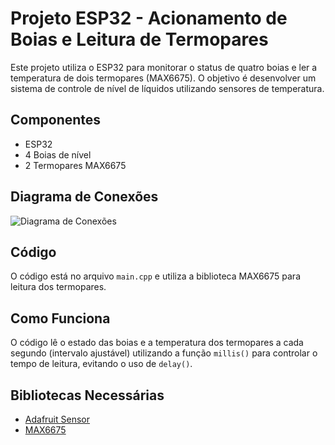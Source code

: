 # Projeto ESP32 - Acionamento de Boias e Leitura de Termopares

Este projeto utiliza o ESP32 para monitorar o status de quatro boias e ler a temperatura de dois termopares (MAX6675). 
O objetivo é desenvolver um sistema de controle de nível de líquidos utilizando sensores de temperatura.

## Componentes
- ESP32
- 4 Boias de nível
- 2 Termopares MAX6675

## Diagrama de Conexões
![Diagrama de Conexões](boia.jpg)

## Código
O código está no arquivo `main.cpp` e utiliza a biblioteca MAX6675 para leitura dos termopares.

## Como Funciona
O código lê o estado das boias e a temperatura dos termopares a cada segundo (intervalo ajustável) utilizando a função `millis()` para controlar o tempo de leitura, evitando o uso de `delay()`.

## Bibliotecas Necessárias
- [Adafruit Sensor](https://github.com/adafruit/Adafruit_Sensor)
- [MAX6675](https://github.com/adafruit/MAX6675-library)
